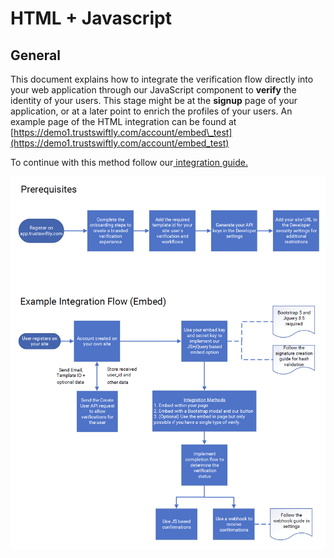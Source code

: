 # HTML + Javascript

## General

This document explains how to integrate the verification flow directly into your web application through our JavaScript component to **verify** the identity of your users. This stage might be at the **signup** page of your application, or at a later point to enrich the profiles of your users. An example page of the HTML integration can be found at [https://demo1.trustswiftly.com/account/embed\_test](https://demo1.trustswiftly.com/account/embed_test)

To continue with this method follow our[ integration guide.](integration.md) 

![](.gitbook/assets/embed-guide-ts.png)





